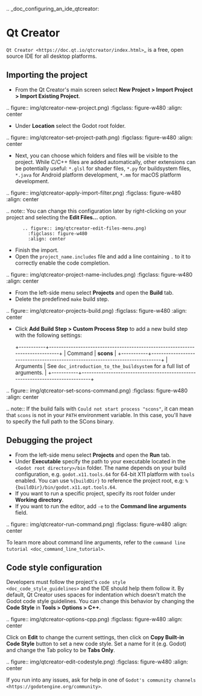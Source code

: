 .. _doc_configuring_an_ide_qtcreator:

Qt Creator
==========

`Qt Creator <https://doc.qt.io/qtcreator/index.html>`_ is a free, open source IDE for all desktop platforms.

Importing the project
---------------------

- From the Qt Creator's main screen select **New Project > Import Project > Import Existing Project**.

.. figure:: img/qtcreator-new-project.png)
   :figclass: figure-w480
   :align: center

- Under **Location** select the Godot root folder.

.. figure:: img/qtcreator-set-project-path.png)
   :figclass: figure-w480
   :align: center

- Next, you can choose which folders and files will be visible to the project.
  While C/C++ files are added automatically, other extensions can be potentially useful:
  `*.glsl` for shader files, `*.py` for buildsystem files,
  `*.java` for Android platform development, `*.mm` for macOS platform development.

.. figure:: img/qtcreator-apply-import-filter.png)
   :figclass: figure-w480
   :align: center

.. note:: You can change this configuration later by right-clicking on your project
          and selecting the **Edit Files...** option.

          .. figure:: img/qtcreator-edit-files-menu.png)
            :figclass: figure-w480
            :align: center


- Finish the import.
- Open the `project_name.includes` file and add a line containing `.` to it
  to correctly enable the code completion.

.. figure:: img/qtcreator-project-name-includes.png)
   :figclass: figure-w480
   :align: center

- From the left-side menu select **Projects** and open the **Build** tab.
- Delete the predefined `make` build step.

.. figure:: img/qtcreator-projects-build.png)
   :figclass: figure-w480
   :align: center

- Click **Add Build Step > Custom Process Step** to add a new build step 
  with the following settings:

  +-----------+------------------------------------------------------------------------------+
  | Command   | **scons**                                                                    |
  +-----------+------------------------------------------------------------------------------+
  | Arguments | See `doc_introduction_to_the_buildsystem` for a full list of arguments. |
  +-----------+------------------------------------------------------------------------------+

.. figure:: img/qtcreator-set-scons-command.png)
   :figclass: figure-w480
   :align: center

.. note:: If the build fails with `Could not start process "scons"`, it can mean that `scons` 
          is not in your `PATH` environment variable. In this case, you'll have to specify the
          full path to the SCons binary.

Debugging the project
---------------------

- From the left-side menu select **Projects** and open the **Run** tab.
- Under **Executable** specify the path to your executable located in 
  the `<Godot root directory>/bin` folder. The name depends on your build configuration,
  e.g. `godot.x11.tools.64` for 64-bit X11 platform with `tools` enabled.
  You can use `%{buildDir}` to reference the project root, e.g: `%{buildDir}/bin/godot.x11.opt.tools.64`.
- If you want to run a specific project, specify its root folder under **Working directory**.
- If you want to run the editor, add `-e` to the **Command line arguments** field.

.. figure:: img/qtcreator-run-command.png)
   :figclass: figure-w480
   :align: center

To learn more about command line arguments, refer to the
`command line tutorial <doc_command_line_tutorial>`.

Code style configuration
------------------------

Developers must follow the project's `code style <doc_code_style_guidelines>`
and the IDE should help them follow it. By default, Qt Creator uses spaces
for indentation which doesn't match the Godot code style guidelines. You can
change this behavior by changing the **Code Style** in **Tools > Options > C++**.

.. figure:: img/qtcreator-options-cpp.png)
   :figclass: figure-w480
   :align: center

Click on **Edit** to change the current settings, then click on
**Copy Built-in Code Style** button to set a new code style. Set a name for it
(e.g. Godot) and change the Tab policy to be **Tabs Only**.

.. figure:: img/qtcreator-edit-codestyle.png)
   :figclass: figure-w480
   :align: center

If you run into any issues, ask for help in one of
`Godot's community channels <https://godotengine.org/community>`.
